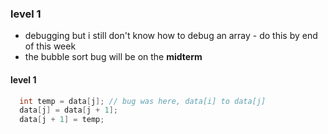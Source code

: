 ### level 1

- debugging but i still don't know how to debug an array - do this by end of this week
- the bubble sort bug will be on the **midterm**



#### level 1

```java
  int temp = data[j]; // bug was here, data[i] to data[j]
  data[j] = data[j + 1];
  data[j + 1] = temp;
```
